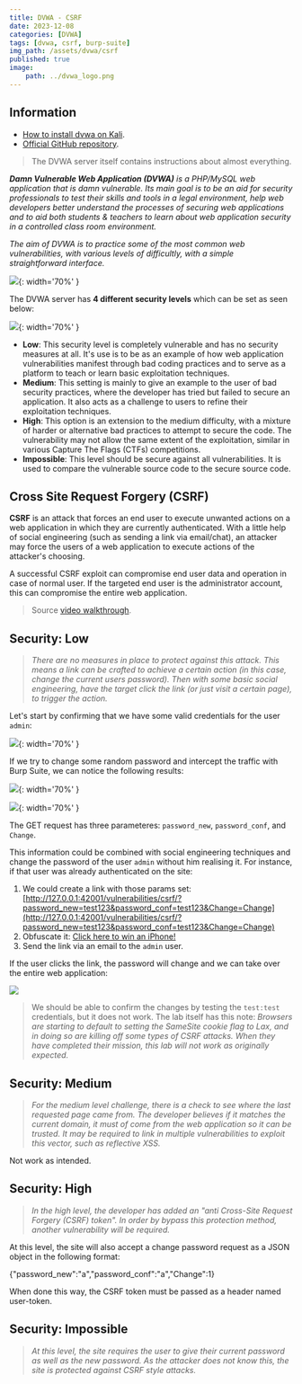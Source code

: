 ```yaml
---
title: DVWA - CSRF
date: 2023-12-08
categories: [DVWA]
tags: [dvwa, csrf, burp-suite]
img_path: /assets/dvwa/csrf
published: true
image:
    path: ../dvwa_logo.png
---
```


## Information

- [How to install dvwa on Kali](https://www.kali.org/tools/dvwa/).
- [Official GitHub repository](https://github.com/digininja/DVWA).

> The DVWA server itself contains instructions about almost everything.

_**Damn Vulnerable Web Application (DVWA)** is a PHP/MySQL web application that is damn vulnerable. Its main goal is to be an aid for security professionals to test their skills and tools in a legal environment, help web developers better understand the processes of securing web applications and to aid both students & teachers to learn about web application security in a controlled class room environment._

_The aim of DVWA is to practice some of the most common web vulnerabilities, with various levels of difficultly, with a simple straightforward interface._

![](dvwa_home.png){: width='70%' }

The DVWA server has **4 different security levels** which can be set as seen below:

![](security_levels.png){: width='70%' }

- **Low**: This security level is completely vulnerable and has no security measures at all. It's use is to be as an example of how web application vulnerabilities manifest through bad coding practices and to serve as a platform to teach or learn basic exploitation techniques.
- **Medium**: This setting is mainly to give an example to the user of bad security practices, where the developer has tried but failed to secure an application. It also acts as a challenge to users to refine their exploitation techniques.
- **High**: This option is an extension to the medium difficulty, with a mixture of harder or alternative bad practices to attempt to secure the code. The vulnerability may not allow the same extent of the exploitation, similar in various Capture The Flags (CTFs) competitions.
- **Impossible**: This level should be secure against all vulnerabilities. It is used to compare the vulnerable source code to the secure source code.

## Cross Site Request Forgery (CSRF)

 **CSRF** is an attack that forces an end user to execute unwanted actions on a web application in which they are currently authenticated. With a little help of social engineering (such as sending a link via email/chat), an attacker may force the users of a web application to execute actions of the attacker's choosing.

A successful CSRF exploit can compromise end user data and operation in case of normal user. If the targeted end user is the administrator account, this can compromise the entire web application.

> Source [video walkthrough](https://www.youtube.com/watch?v=Nfb9E8MJv6k&t=445s).

## Security: Low

> _There are no measures in place to protect against this attack. This means a link can be crafted to achieve a certain action (in this case, change the current users password). Then with some basic social engineering, have the target click the link (or just visit a certain page), to trigger the action._

Let's start by confirming that we have some valid credentials for the user `admin`:

![](low_test_creds.png){: width='70%' }

If we try to change some random password and intercept the traffic with Burp Suite, we can notice the following results:

![](low_change_pass.png){: width='70%' }

![](low_proxy.jpg){: width='70%' }

The GET request has three parameteres: `password_new`, `password_conf`, and `Change`.

This information could be combined with social engineering techniques and change the password of the user `admin` without him realising it. For instance, if that user was already authenticated on the site:
1. We could create a link with those params set: [http://127.0.0.1:42001/vulnerabilities/csrf/?password_new=test123&password_conf=test123&Change=Change](http://127.0.0.1:42001/vulnerabilities/csrf/?password_new=test123&password_conf=test123&Change=Change)
2. Obfuscate it: [Click here to win an iPhone!](http://127.0.0.1:42001/vulnerabilities/csrf/?password_new=test123&password_conf=test123&Change=Change)
3. Send the link via an email to the `admin` user.

If the user clicks the link, the password will change and we can take over the entire web application:

![](low_admin_pass_changed.jpg)

> We should be able to confirm the changes by testing the `test:test` credentials, but it does not work. The lab itself has this note: _Browsers are starting to default to setting the SameSite cookie flag to Lax, and in doing so are killing off some types of CSRF attacks. When they have completed their mission, this lab will not work as originally expected._

## Security: Medium

> _For the medium level challenge, there is a check to see where the last requested page came from. The developer believes if it matches the current domain, it must of come from the web application so it can be trusted. It may be required to link in multiple vulnerabilities to exploit this vector, such as reflective XSS._

Not work as intended.

## Security: High

> _In the high level, the developer has added an "anti Cross-Site Request Forgery (CSRF) token". In order by bypass this protection method, another vulnerability will be required._


At this level, the site will also accept a change password request as a JSON object in the following format:

{"password_new":"a","password_conf":"a","Change":1}

When done this way, the CSRF token must be passed as a header named user-token.

## Security: Impossible

> _At this level, the site requires the user to give their current password as well as the new password. As the attacker does not know this, the site is protected against CSRF style attacks._